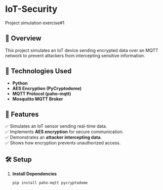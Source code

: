 # IoT-Security
Project simulation exercise#1
## 📌 Overview
This project simulates an IoT device sending encrypted data over an MQTT network to prevent attackers from intercepting sensitive information. 

## 🔧 Technologies Used
- **Python**
- **AES Encryption (PyCryptodome)**
- **MQTT Protocol (paho-mqtt)**
- **Mosquitto MQTT Broker**

## 📜 Features
✅ Simulates an IoT sensor sending real-time data.  
✅ Implements **AES encryption** for secure communication.  
✅ Demonstrates an **attacker intercepting data**.  
✅ Shows how encryption prevents unauthorized access.  

## 🛠️ Setup
1. **Install Dependencies**  
   ```sh
   pip install paho-mqtt pycryptodome
